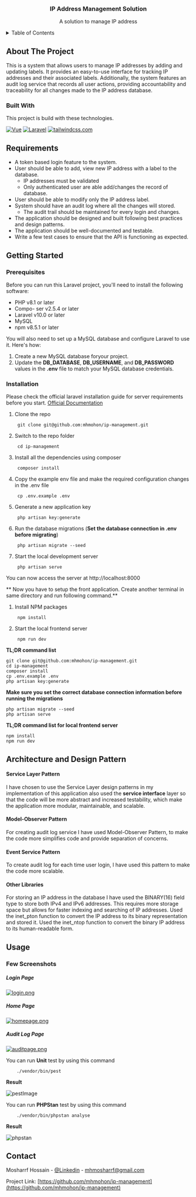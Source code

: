 <!-- PROJECT INFO -->
<div align="center">
  <h3 align="center">IP Address Management Solution</h3>
  <p align="center">
    A solution to manage IP address
  </p>
</div>



<!-- TABLE OF CONTENTS -->
<details>
  <summary>Table of Contents</summary>
  <ol>
    <li>
      <a href="#about-the-project">About The Project</a>
      <ul>
        <li><a href="#built-with">Built With</a></li>
      </ul>
    </li>
    <li>
      <a href="#getting-started">Getting Started</a>
      <ul>
        <li><a href="#prerequisites">Prerequisites</a></li>
        <li><a href="#installation">Installation</a></li>
      </ul>
    </li>
    <li><a href="#architecture-and-design-pattern">Architecture and Design Pattern</a></li>
    <li><a href="#usage">Usage</a></li>
    <li><a href="#contact">Contact</a></li>
  </ol>
</details>



<!-- ABOUT THE PROJECT -->
## About The Project

This is a system that allows users to manage IP addresses by adding and updating labels. It provides an easy-to-use interface for tracking IP addresses and their associated labels. Additionally, the system features an audit log service that records all user actions, providing accountability and traceability for all changes made to the IP address database.

### Built With

This project is build with these technologies.

[![Vue][Vue.js]][Vue-url]
[![Laravel][Laravel.com]][Laravel-url]
[![tailwindcss.com][tailwindcss.com]][tailwindcss-url]


<!-- REQUIREMENTS -->
## Requirements

- A token based login feature to the system.
- User should be able to add, view new IP address with a label to the database.
    - IP addresses must be validated
    - Only authenticated user are able add/changes the record of database.
- User should be able to modify only the IP address label.
- System should have an audit log where all the changes will stored.
    - The audit trail should be maintained for every login and changes.
- The application should be designed and built following best practices and design patterns.
- The application should be well-documented and testable.
- Write a few test cases to ensure that the API is functioning as expected.

<!-- GETTING STARTED -->
## Getting Started

### Prerequisites

Before you can run this Laravel project, you'll need to install the following software:

- PHP v8.1 or later
- Compo- ser v2.5.4 or later
- Laravel v10.0 or later
- MySQL
- npm v8.5.1 or later

You will also need to set up a MySQL database and configure Laravel to use it. Here's how:

1. Create a new MySQL database foryour project.
2. Update the **DB_DATABASE**, **DB_USERNAME**, and **DB_PASSWORD** values in the **.env** file to match your MySQL database credentials.

### Installation
Please check the official laravel installation guide for server requirements before you start. [Official Documentation](https://laravel.com/docs/10.x)

1. Clone the repo

		git clone git@github.com:mhmohon/ip-management.git
	
2. Switch to the repo folder

		cd ip-management
	
3. Install all the dependencies using composer

		composer install
	
4. Copy the example env file and make the required configuration changes in the .env file

		cp .env.example .env
	
5. Generate a new application key

		php artisan key:generate
	
6. Run the database migrations (**Set the database connection in .env before migrating**)

		php artisan migrate --seed
	
7. Start the local development server

		php artisan serve

You can now access the server at http://localhost:8000

** Now you have to setup the front application. Create another terminal in same directory and run following command.**
1. Install NPM packages

        npm install
	
2. Start the local frontend server

   	    npm run dev

**TL;DR command list**

    git clone git@github.com:mhmohon/ip-management.git
    cd ip-management
    composer install
    cp .env.example .env
    php artisan key:generate
	
**Make sure you set the correct database connection information before running the migrations**

    php artisan migrate --seed
    php artisan serve
    
**TL;DR command list for local frontend server**

    npm install
    npm run dev

<!-- Architecture and Design Pattern -->
## Architecture and Design Pattern
#### Service Layer Pattern
I have chosen to use the Service Layer design patterns in my implementation of this application also used the **service interface** layer so that the code will be more abstract and increased testability, which make the application more modular, maintainable, and scalable.

#### Model-Observer Pattern
For creating audit log service I have used Model-Observer Pattern, to make the code more simplifies code and provide separation of concerns.

#### Event Service Pattern
To create audit log for each time user login, I have used this pattern to make the code more scalable.

#### Other Libraries
For storing an IP address in the database I have used the BINARY(16) field type to store both IPv4 and IPv6 addresses. This requires more storage space but allows for faster indexing and searching of IP addresses.
Used the inet_pton function to convert the IP address to its binary representation and stored it.
Used the inet_ntop function to convert the binary IP address to its human-readable form.

<!-- USAGE EXAMPLES -->
## Usage
### Few Screenshots
##### Login Page
[![login.png](https://i.postimg.cc/PqXH3QxG/login.png)](https://postimg.cc/870xsWMw)
##### Home Page
[![homepage.png](https://i.postimg.cc/G3WHM6nZ/homepage.png)](https://postimg.cc/HjtYnZx2)
##### Audit Log Page
[![auditpage.png](https://i.postimg.cc/3NnmGBdK/auditpage.png)](https://postimg.cc/Mffn2174)


You can run **Unit** test by using this command

		./vendor/bin/pest
	
**Result**

![pestImage][pestImage]

You can run **PHPStan** test by using this command

		./vendor/bin/phpstan analyse
	
**Result**

![phpstan][phpstan]



<!-- CONTACT -->
## Contact

Mosharrf Hossain - [@Linkedin](https://www.linkedin.com/in/mhmohon/) - mhmosharrf@gmail.com

Project Link: [https://github.com/mhmohon/ip-management](https://github.com/mhmohon/ip-management)



<!-- MARKDOWN LINKS & IMAGES -->
<!-- https://www.markdownguide.org/basic-syntax/#reference-style-links -->
[linkedin-url]: https://linkedin.com/in/mhmohon
[product-screenshot]: images/screenshot.png
[Next.js]: https://img.shields.io/badge/next.js-000000?style=for-the-badge&logo=nextdotjs&logoColor=white
[Vue.js]: https://img.shields.io/badge/Vue.js-35495E?style=for-the-badge&logo=vuedotjs&logoColor=4FC08D
[Vue-url]: https://vuejs.org/
[Laravel.com]: https://img.shields.io/badge/Laravel-FF2D20?style=for-the-badge&logo=laravel&logoColor=white
[Laravel-url]: https://laravel.com
[Bootstrap.com]: https://img.shields.io/badge/Bootstrap-563D7C?style=for-the-badge&logo=bootstrap&logoColor=white
[Bootstrap-url]: https://getbootstrap.com
[tailwindcss.com]: https://img.shields.io/badge/tailwindcss-0769AD?style=for-the-badge&logo=tailwindcss&logoColor=white
[tailwindcss-url]: https://tailwindcss.com 
[pestImage]: https://i.ibb.co/GvRCTWM/pest.png
[phpstan]: https://i.ibb.co/z2d65HY/phpstan.png
